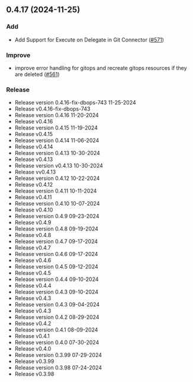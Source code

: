 
<a name="0.4.17"></a>
## 0.4.17 (2024-11-25)

### Add

* Add Support for Execute on Delegate in Git Connector ([#571](https://github.com/harness/harness-go-sdk/issues/571))

### Improve

* improve error handling for gitops and recreate gitops resources if they are deleted ([#561](https://github.com/harness/harness-go-sdk/issues/561))

### Release

* Release version 0.4.16-fix-dbops-743 11-25-2024
* Release v0.4.16-fix-dbops-743
* Release version 0.4.16 11-20-2024
* Release v0.4.16
* Release version 0.4.15 11-19-2024
* Release v0.4.15
* Release version 0.4.14 11-06-2024
* Release v0.4.14
* Release version 0.4.13 10-30-2024
* Release v0.4.13
* Release version v0.4.13 10-30-2024
* Release vv0.4.13
* Release version 0.4.12 10-22-2024
* Release v0.4.12
* Release version 0.4.11 10-11-2024
* Release v0.4.11
* Release version 0.4.10 10-07-2024
* Release v0.4.10
* Release version 0.4.9 09-23-2024
* Release v0.4.9
* Release version 0.4.8 09-19-2024
* Release v0.4.8
* Release version 0.4.7 09-17-2024
* Release v0.4.7
* Release version 0.4.6 09-17-2024
* Release v0.4.6
* Release version 0.4.5 09-12-2024
* Release v0.4.5
* Release version 0.4.4 09-10-2024
* Release v0.4.4
* Release version 0.4.3 09-10-2024
* Release v0.4.3
* Release version 0.4.3 09-04-2024
* Release v0.4.3
* Release version 0.4.2 08-29-2024
* Release v0.4.2
* Release version 0.4.1 08-09-2024
* Release v0.4.1
* Release version 0.4.0 07-30-2024
* Release v0.4.0
* Release version 0.3.99 07-29-2024
* Release v0.3.99
* Release version 0.3.98 07-24-2024
* Release v0.3.98

